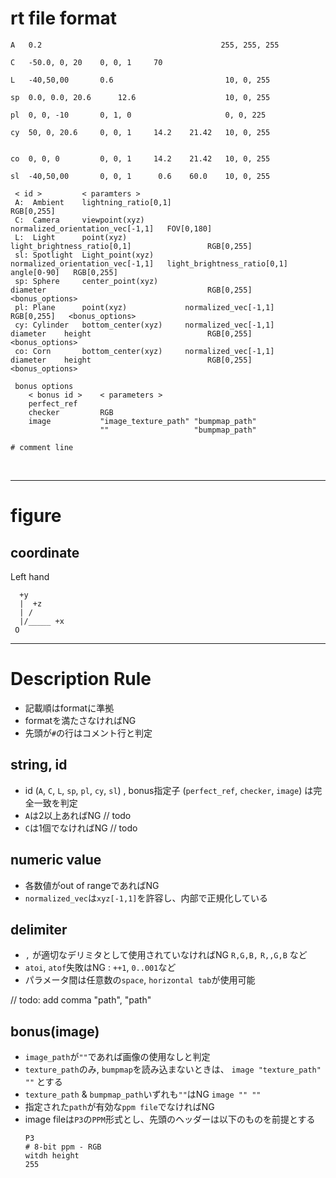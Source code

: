 # rt file format

```
A   0.2                                        255, 255, 255

C   -50.0, 0, 20    0, 0, 1     70

L   -40,50,00       0.6                         10, 0, 255

sp  0.0, 0.0, 20.6      12.6                    10, 0, 255

pl  0, 0, -10       0, 1, 0                     0, 0, 225

cy  50, 0, 20.6     0, 0, 1     14.2    21.42   10, 0, 255


co  0, 0, 0         0, 0, 1     14.2    21.42   10, 0, 255

sl  -40,50,00       0, 0, 1      0.6    60.0    10, 0, 255
```

```
 < id >         < paramters >
 A:  Ambient    lightning_ratio[0,1]                                                                                  RGB[0,255]
 C:  Camera     viewpoint(xyz)         normalized_orientation_vec[-1,1]   FOV[0,180]
 L:  Light      point(xyz)                                                light_brightness_ratio[0,1]                 RGB[0,255]
 sl: Spotlight  Light_point(xyz)       normalized_orientation_vec[-1,1]   light_brightness_ratio[0,1]   angle[0-90]   RGB[0,255]
 sp: Sphere     center_point(xyz)                                         diameter                                    RGB[0,255]   <bonus_options>
 pl: Plane      point(xyz)             normalized_vec[-1,1]                                                           RGB[0,255]   <bonus_options>
 cy: Cylinder   bottom_center(xyz)     normalized_vec[-1,1]               diameter    height                          RGB[0,255]   <bonus_options>
 co: Corn       bottom_center(xyz)     normalized_vec[-1,1]               diameter    height                          RGB[0,255]   <bonus_options>

 bonus options
    < bonus id >    < parameters >
    perfect_ref
    checker         RGB
    image           "image_texture_path" "bumpmap_path"
                    ""                   "bumpmap_path"
                    
# comment line

```
<br>
<hr>

# figure
## coordinate
Left hand
```
  +y
  |  +z
  | /
  |/_____ +x
 O
```
<hr>


# Description Rule
* 記載順はformatに準拠
* formatを満たさなければNG
* 先頭が`#`の行はコメント行と判定

## string, id
* id (`A`, `C`, `L`, `sp`, `pl`, `cy`, `sl`) , bonus指定子 (`perfect_ref`, `checker`, `image`) は完全一致を判定
* `A`は2以上あればNG    // todo
* `C`は1個でなければNG  // todo

## numeric value
* 各数値がout of rangeであればNG
* `normalized_vec`は`xyz[-1,1]`を許容し、内部で正規化している

## delimiter
* `,` が適切なデリミタとして使用されていなければNG `R,G,B,` `R,,G,B` など
* `atoi`, `atof`失敗はNG : `++1`,  `0..001`など
* パラメータ間は任意数の`space`, `horizontal tab`が使用可能

// todo: add comma "path", "path"
## bonus(image)
* `image_path`が`""`であれば画像の使用なしと判定
* `texture_path`のみ, `bumpmap`を読み込まないときは、 `image "texture_path" ""` とする
* `texture_path` & `bumpmap_path`いずれも`""`はNG   `image "" ""`
* 指定された`path`が有効な`ppm file`でなければNG
* image fileは`P3`の`PPM`形式とし、先頭のヘッダーは以下のものを前提とする
  ```
  P3
  # 8-bit ppm - RGB
  witdh height
  255
  ```